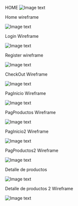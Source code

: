 HOME
![Image text](https://github.com/Ramapascual/Grupo_4_Trabajo_Final/blob/main/documentos/dise%C3%B1o/Home.png)

Home wireframe

![Image text](https://github.com/Ramapascual/Grupo_4_Trabajo_Final/blob/main/documentos/dise%C3%B1o/Home%20wireframe.png)

Login Wireframe

![Image text](https://github.com/Ramapascual/Grupo_4_Trabajo_Final/blob/main/documentos/dise%C3%B1o/Login.png)

Register wireframe

![Image text](https://github.com/Ramapascual/Grupo_4_Trabajo_Final/blob/main/documentos/dise%C3%B1o/Register.png)

CheckOut Wireframe

![Image text](https://github.com/Ramapascual/Grupo_4_Trabajo_Final/blob/main/documentos/dise%C3%B1o/Checkout%20wireframe%20rama.png)

PagInicio Wireframe 

![Image text](https://github.com/Ramapascual/Grupo_4_Trabajo_Final/blob/main/documentos/dise%C3%B1o/Pagina%20inicio%202.png)

PagProductos Wireframe

![Image text](https://github.com/Ramapascual/Grupo_4_Trabajo_Final/blob/main/documentos/dise%C3%B1o/WIREFRAME%20PAGINA%20productos.png)

PagInicio2 Wireframe

![Image text](https://github.com/Ramapascual/Grupo_4_Trabajo_Final/blob/main/documentos/dise%C3%B1o/Pagina%20inicio%20wireframe.png)

PagProductos2 Wireframe

![Image text](https://github.com/Ramapascual/Grupo_4_Trabajo_Final/blob/main/documentos/dise%C3%B1o/Productos%202.png)

Detalle de productos

![Image text](https://github.com/Ramapascual/Grupo_4_Trabajo_Final/blob/main/documentos/dise%C3%B1o/Detalle%20de%20producto.png)

Detalle de productos 2 Wireframe

![Image text](https://github.com/Ramapascual/Grupo_4_Trabajo_Final/blob/main/documentos/dise%C3%B1o/Wireframe%20producto%20y%20sus%20detalles.png)
